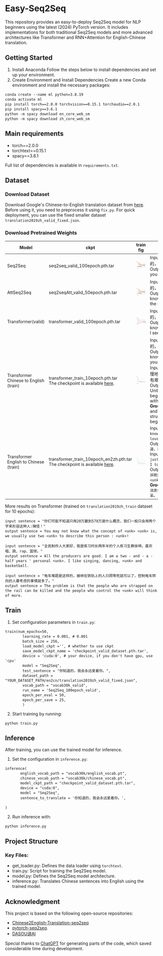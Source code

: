 # Easy-Seq2Seq
This repository provides an easy-to-deploy Seq2Seq model for NLP beginners using the latest (2024) PyTorch version. It includes implementations for both traditional Seq2Seq models and more advanced architectures like Transformer and RNN+Attention for English-Chinese translation.

## Getting Started
1. Install Anaconda
Follow the steps below to install dependencies and set up your environment.
2. Create Environment and Install Dependencies 
Create a new Conda environment and install the necessary packages:
```
conda create --name ml python=3.8.19
conda activate ml
pip install torch==2.0.0 torchvision==0.15.1 torchaudio==2.0.1
pip install spacy==3.6.1
python -m spacy download en_core_web_sm
python -m spacy download zh_core_web_sm
```

## Main requirements
- torch==2.0.0
- torchtext==0.15.1
- spacy==3.6.1  

Full list of dependencies is available in `requirements.txt`.

## Dataset
### Download Dataset
Download Google's Chinese-to-English translation dataset from [here](https://www.kaggle.com/datasets/qianhuan/translation/data). Before using it, you need to preprocess it using `fix.py`.
For quick deployment, you can use the fixed smaller dataset `translation2019zh_valid_fixed.json`.

### Download Pretrained Weights
| Model    | ckpt | train fig | Examples                                 |
|----------|------|-----------|------------------------------------------|
| Seq2Seq  | seq2seq_valid_100epoch.pth.tar  | ![Figure 1](figs/seq2seq.png)       | Input sentence: '你知道的，我会永远爱着你。'<br>Output sentence: 'I love you love you.' |
| AttSeq2Seq  | seq2seqAtt_valid_50epoch.pth.tar  | ![Figure 2](figs/seq2seq.png)       | Input sentence: '你知道的，我会永远爱着你。'<br>Output sentence: 'You know that you will hear the sound of love.' |
| Transformer(valid)  | transformer_valid_100epoch.pth.tar  | ![Figure 3](figs/transformer.png)       | Input sentence: '你知道的，我会永远爱着你。'<br>Output sentence: 'I know you want to take. I see that.' |
| Transformer Chinese to English (train)  | transformer_train_10epoch.pth.tar<br> The checkpoint is available [here](https://drive.google.com/file/d/17FWZYQHfrbizPT2JZ2Pb8FmpfwcsVjOZ/view?usp=drive_link).  | ![Figure 4](figs/transformer_train.png)       | Input sentence: '你知道的，我会永远爱着你。'<br>Output sentence: 'You know, I 'll always love you.'<br>Input sentence: '美国缓慢地开始倾听，但并非没有艰难曲折。'<br>Output sentence: 'The United States slowly began to listen, but not without difficulty.'<br>**Groundingtruth:**'Slowly and not without struggle, America began to listen.'  |
| Transformer English to Chinese (train)  | transformer_train_10epoch_en2zh.pth.tar<br> The checkpoint is available [here](https://drive.google.com/file/d/17FWZYQHfrbizPT2JZ2Pb8FmpfwcsVjOZ/view?usp=drive_link).  | ![Figure 4](figs/en2zh.png)       | Input sentence: `'You know, I'll always love you.'`<br>Output sentence: `'你知道，我永远爱你。'`<br>Input sentence: `'She just gaped at me when I told her the news.'`<br>Output sentence:` '我告诉她这个消息时，她只是<unk>了一下我。'`<br>**Groundingtruth:**`'当我把消息告诉她时，她简直目瞪口呆。'`  |


More results on Transformer (trained on `translation2019zh_train` dataset for 10 epochs): 
```
input sentence = "你们可能不知道只用20万赢到578万是什么概念，我们一般只会用两个字来形容这种人:赌怪！"
output sentence = You may not know what the concept of <unk> <unk> is, we usually use two <unk> to describe this person : <unk>!

input sentence = "全民制作人大家好，我是练习时长两年半的个人练习生蔡徐坤。喜欢唱、跳、rap、篮球。"
output sentence = All the producers are good. I am a two - and - a - half years ' personal <unk>. I like singing, dancing, <unk> and basketball.

input sentence = "电车难题是这样的，被绑在铁轨上的人只顾等死就可以了，控制电车转向的人要考虑的事情就多了。"
output sentence = The problem is that the people who are strapped on the rail can be killed and the people who control the <unk> will think of more.
```


## Train
1. Set configuration parameters in `train.py`:
```
train(num_epochs=50,
        learning_rate = 0.001, # 0.001
        batch_size = 256,
        load_model_ckpt ='', # whether to use ckpt
        save_model_ckpt_name = 'checkpoint_valid_dataset.pth.tar',
        device = 'cuda:0', # your device, if you don't have gpu, use 'cpu'
        model = "Seq2Seq",
        test_sentence = "你知道的，我会永远爱着你。",
        dataset_path = "YOUR_DATASET_PATH/en2cn/translation2019zh_valid_fixed.json",
        vocab_path = "vocab30k_valid",
        run_name = 'Seq2Seq_100epoch_valid',
        epoch_per_eval = 50,
        epoch_per_save = 25,
        )
```
2. Start training by running:
```
python train.py
```

## Inference
After training, you can use the trained model for inference.
1. Set the configuration in `inference.py`:
```
inference(
       english_vocab_path = "vocab30k/english_vocab.pt",
       chinese_vocab_path = "vocab30k/chinese_vocab.pt",
       model_ckpt_path = "checkpoint_valid_dataset.pth.tar",
       device = "cuda:0",
       model = "Seq2Seq",
       sentence_to_translate = '你知道的，我会永远爱着你。',

)
```
2. Run inference with:
```
python inference.py
```

## Project Structure
### Key Files:
- get_loader.py: Defines the data loader using `torchtext`.
- train.py: Script for training the Seq2Seq model.
- model.py: Defines the Seq2Seq model architecture.
- inference.py: Translates Chinese sentences into English using the trained model.


## Acknowledgment
This project is based on the following open-source repositories:

- [Chinese2English-Translation-seq2seq](https://github.com/Mountchicken/Chinese2English-Translation-seq2seq) 
- [pytorch-seq2seq](https://github.com/bentrevett/pytorch-seq2seq/tree/main). 
- [DASOU讲AI](https://www.bilibili.com/video/BV1dR4y1E7aL/?spm_id_from=333.337.search-card.all.click&vd_source=132c74f7a893f6ef64b723d9600c40b7)  

Special thanks to [ChatGPT](https://chatgpt.com/) for generating parts of the code, which saved considerable time during development.

